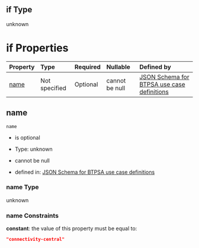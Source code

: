 ## if Type

unknown

# if Properties

| Property      | Type          | Required | Nullable       | Defined by                                                                                                                                                                                                        |
| :------------ | :------------ | :------- | :------------- | :---------------------------------------------------------------------------------------------------------------------------------------------------------------------------------------------------------------- |
| [name](#name) | Not specified | Optional | cannot be null | [JSON Schema for BTPSA use case definitions](btpsa-usecase-properties-services-items-allof-1-then-allof-24-if-properties-name.md "undefined#/properties/services/items/allOf/1/then/allOf/24/if/properties/name") |

## name



`name`

*   is optional

*   Type: unknown

*   cannot be null

*   defined in: [JSON Schema for BTPSA use case definitions](btpsa-usecase-properties-services-items-allof-1-then-allof-24-if-properties-name.md "undefined#/properties/services/items/allOf/1/then/allOf/24/if/properties/name")

### name Type

unknown

### name Constraints

**constant**: the value of this property must be equal to:

```json
"connectivity-central"
```
